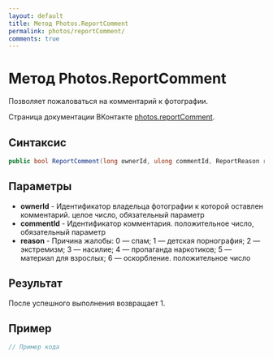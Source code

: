 ```yaml
---
layout: default
title: Метод Photos.ReportComment
permalink: photos/reportComment/
comments: true
---
```

# Метод Photos.ReportComment
Позволяет пожаловаться на комментарий к фотографии.

Страница документации ВКонтакте [photos.reportComment](https://vk.com/dev/photos.reportComment).
## Синтаксис
``` csharp
public bool ReportComment(long ownerId, ulong commentId, ReportReason reason)
```

## Параметры
+ **ownerId** - Идентификатор владельца фотографии к которой оставлен комментарий. целое число, обязательный параметр
+ **commentId** - Идентификатор комментария. положительное число, обязательный параметр
+ **reason** - Причина жалобы:   0 — спам;  1 — детская порнография;  2 — экстремизм;  3 — насилие;  4 — пропаганда наркотиков;  5 — материал для взрослых;  6 — оскорбление.  положительное число

## Результат
После успешного выполнения возвращает 1.

## Пример
``` csharp
// Пример кода
```
